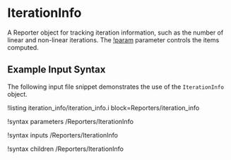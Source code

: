 # IterationInfo

A Reporter object for tracking iteration information, such as the number of linear and non-linear
iterations. The [!param](/Reporters/IterationInfo/items) parameter controls the
items computed.

## Example Input Syntax

The following input file snippet demonstrates the use of the `IterationInfo` object.

!listing iteration_info/iteration_info.i block=Reporters/iteration_info


!syntax parameters /Reporters/IterationInfo

!syntax inputs /Reporters/IterationInfo

!syntax children /Reporters/IterationInfo
